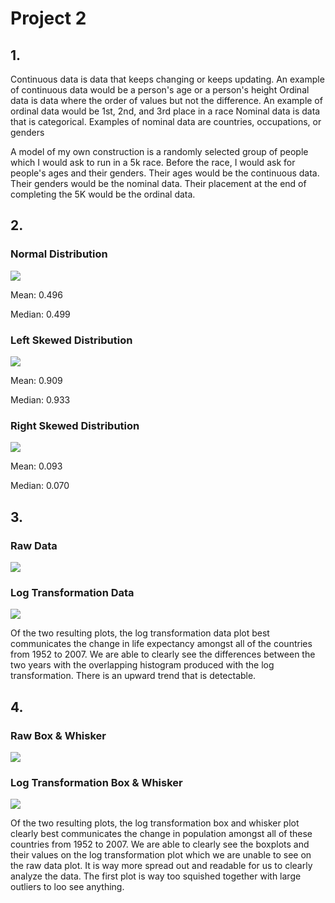 # Project 2

## 1. 
Continuous data is data that keeps changing or keeps updating. An example of continuous data would be a person's age or a person's height
Ordinal data is data where the order of values but not the difference. An example of ordinal data would be 1st, 2nd, and 3rd place in a race
Nominal data is data that is categorical. Examples of nominal data are countries, occupations, or genders

A model of my own construction is a randomly selected group of people which I would ask to run in a 5k race. Before the race, I would ask for people's ages and their genders. Their ages would be the continuous data. Their genders would be the nominal data. Their placement at the end of completing the 5K would be the ordinal data.

## 2.
### Normal Distribution
![](normal.PNG)

Mean: 0.496

Median: 0.499


### Left Skewed Distribution
![](left.PNG)

Mean: 0.909

Median: 0.933

### Right Skewed Distribution
![](right.PNG)

Mean: 0.093

Median: 0.070

## 3.
### Raw Data
![](rawlifeexp.PNG)

### Log Transformation Data
![](loglifeexp.PNG)

Of the two resulting plots, the log transformation data plot best communicates the change in life expectancy amongst all of the countries from 1952 to 2007. We are able to clearly see the differences between the two years with the overlapping histogram produced with the log transformation. There is an upward trend that is detectable.  

## 4.
### Raw Box & Whisker
![](rawbox.PNG)

### Log Transformation Box & Whisker
![](logbox.PNG)

Of the two resulting plots, the log transformation box and whisker plot clearly best communicates the change in population amongst all of these countries from 1952 to 2007. We are able to clearly see the boxplots and their values on the log transformation plot which we are unable to see on the raw data plot. It is way more spread out and readable for us to clearly analyze the data. The first plot is way too squished together with large outliers to loo see anything. 
